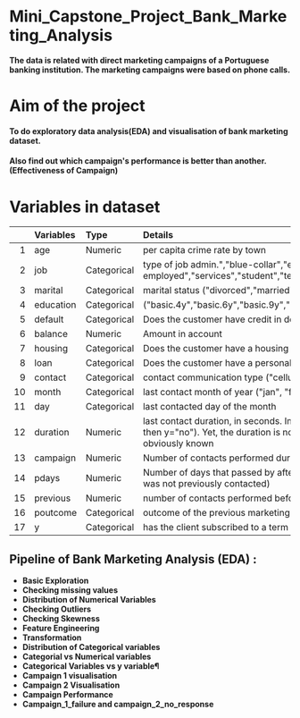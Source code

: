 # Mini_Capstone_Project_Bank_Marketing_Analysis

**The data is related with direct marketing campaigns of a Portuguese banking institution. The marketing campaigns were based on phone calls.**

# Aim of the project
#### To do exploratory data analysis(EDA) and visualisation of bank marketing dataset.
#### Also find out which campaign's performance is better than another.(Effectiveness of Campaign) 

# Variables in dataset

| |  Variables  | Type    | Details   | 
|---:|:-------------|:-----------|:------|
| 1 | age  | Numeric       | per capita crime rate by town  | 
| 2 | job  | Categorical   | type of job admin.","blue-collar","entrepreneur","housemaid","management","retired","self-employed","services","student","technician","unemployed","unknown") | 
| 3 | marital  | Categorical    | marital status ("divorced","married","single","unknown"; note: "divorced" means divorced or widowed)   |
| 4 | education  | Categorical    | ("basic.4y","basic.6y","basic.9y","high.school","illiterate","professional.course","university.degree","unknown")   | 
| 5 | default  | Categorical   | Does the customer have credit in default? ( "no","yes","unknown")   | 
| 6 | balance  | Numeric    | Amount in account   | 
| 7 | housing  | Categorical    | Does the customer have a housing loan? ("no","yes","unknown")   | 
| 8 | loan  | Categorical    | Does the customer have a personal loan? "no","yes","unknown")   | 
| 9 | contact  | Categorical    | contact communication type ("cellular","telephone")   | 
| 10 | month  | Categorical    | last contact month of year ("jan", "feb", "mar", ..., "nov", "dec")   |      
| 11 | day  | Categorical    | last contacted day  of the month   | 
| 12 | duration  | Numeric    | last contact duration, in seconds. Important note:  this attribute highly affects the output target (e.g., if duration=0 then y="no"). Yet, the duration is not known before a call is performed. Also, after the end of the call ‘y’ is obviously known   |
| 13 | campaign  | Numeric    | Number of contacts performed during this campaign and for this client includes last contact  | 
| 14 | pdays  | Numeric    | Number of days that passed by after the client was last contacted from a previous campaign (999 means client was not previously contacted)   | 
| 15 | previous  | Numeric    | number of contacts performed before this campaign and for this client   | 
| 16 | poutcome  | Categorical    | outcome of the previous marketing campaign (categorical: "failure","nonexistent","success")   |
| 17 | y  | Categorical    | has the client subscribed to a term deposit? ("yes","no")  | 

## Pipeline of Bank Marketing Analysis (EDA) :
* **Basic Exploration**
* **Checking missing values**
* **Distribution of Numerical Variables**
* **Checking Outliers**
* **Checking Skewness**
* **Feature Engineering**
* **Transformation**
* **Distribution of Categorical variables**
* **Categorial vs Numerical variables**
* **Categorical Variables vs y variable¶**
* **Campaign 1 visualisation**
* **Campaign 2 Visualisation**
* **Campaign Performance**
* **Campaign_1_failure and campaign_2_no_response**
